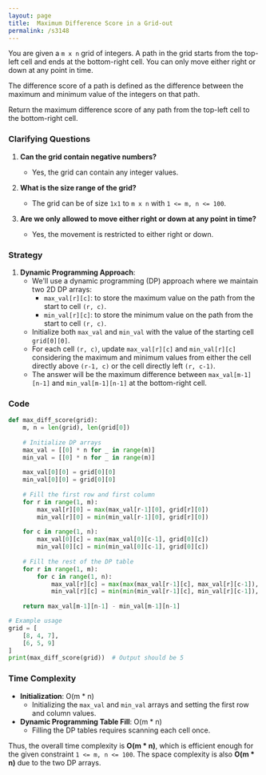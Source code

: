```yaml
---
layout: page
title:  Maximum Difference Score in a Grid-out
permalink: /s3148
---
```


You are given a `m x n` grid of integers. A path in the grid starts from the top-left cell and ends at the bottom-right cell. You can only move either right or down at any point in time.

The difference score of a path is defined as the difference between the maximum and minimum value of the integers on that path.

Return the maximum difference score of any path from the top-left cell to the bottom-right cell.

### Clarifying Questions

1. **Can the grid contain negative numbers?**
   - Yes, the grid can contain any integer values.

2. **What is the size range of the grid?**
   - The grid can be of size `1x1` to `m x n` with `1 <= m, n <= 100`.

3. **Are we only allowed to move either right or down at any point in time?**
   - Yes, the movement is restricted to either right or down.

### Strategy

1. **Dynamic Programming Approach**:
   - We'll use a dynamic programming (DP) approach where we maintain two 2D DP arrays:
     - `max_val[r][c]`: to store the maximum value on the path from the start to cell `(r, c)`.
     - `min_val[r][c]`: to store the minimum value on the path from the start to cell `(r, c)`.
   - Initialize both `max_val` and `min_val` with the value of the starting cell `grid[0][0]`.
   - For each cell `(r, c)`, update `max_val[r][c]` and `min_val[r][c]` considering the maximum and minimum values from either the cell directly above `(r-1, c)` or the cell directly left `(r, c-1)`.
   - The answer will be the maximum difference between `max_val[m-1][n-1]` and `min_val[m-1][n-1]` at the bottom-right cell.

### Code

```python
def max_diff_score(grid):
    m, n = len(grid), len(grid[0])
    
    # Initialize DP arrays
    max_val = [[0] * n for _ in range(m)]
    min_val = [[0] * n for _ in range(m)]
    
    max_val[0][0] = grid[0][0]
    min_val[0][0] = grid[0][0]
    
    # Fill the first row and first column
    for r in range(1, m):
        max_val[r][0] = max(max_val[r-1][0], grid[r][0])
        min_val[r][0] = min(min_val[r-1][0], grid[r][0])
        
    for c in range(1, n):
        max_val[0][c] = max(max_val[0][c-1], grid[0][c])
        min_val[0][c] = min(min_val[0][c-1], grid[0][c])
        
    # Fill the rest of the DP table
    for r in range(1, m):
        for c in range(1, n):
            max_val[r][c] = max(max(max_val[r-1][c], max_val[r][c-1]), grid[r][c])
            min_val[r][c] = min(min(min_val[r-1][c], min_val[r][c-1]), grid[r][c])
    
    return max_val[m-1][n-1] - min_val[m-1][n-1]

# Example usage
grid = [
    [8, 4, 7],
    [6, 5, 9]
]
print(max_diff_score(grid))  # Output should be 5
```

### Time Complexity

- **Initialization**: O(m * n)
  - Initializing the `max_val` and `min_val` arrays and setting the first row and column values.
- **Dynamic Programming Table Fill**: O(m * n)
  - Filling the DP tables requires scanning each cell once.

Thus, the overall time complexity is **O(m * n)**, which is efficient enough for the given constraint `1 <= m, n <= 100`. The space complexity is also **O(m * n)** due to the two DP arrays.